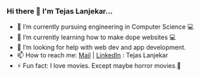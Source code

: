 ### Hi there 👋 I'm Tejas Lanjekar...
- 🔭 I’m currently pursuing engineering in Computer Science 💻
- 🌱 I’m currently learning how to make dope websites 💻
- 🤔 I’m looking for help with web dev and app development.
- 📫 How to reach me: [Mail](tejaslanjekar2000@gmail.com) | [LinkedIn](https://www.linkedin.com/in/tejas-lanjekar-7a12041a0/) : Tejas Lanjekar
- ⚡ Fun fact: I love movies. Except maybe horror movies.😬

